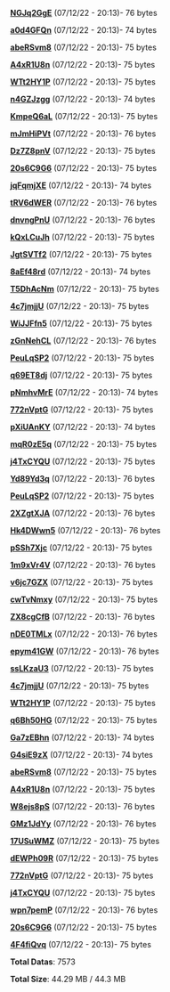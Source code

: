 [**NGJq2GgE**](/data/NGJq2GgE.txt) (07/12/22 - 20:13)- 76 bytes

[**a0d4GFQn**](/data/a0d4GFQn.txt) (07/12/22 - 20:13)- 74 bytes

[**abeRSvm8**](/data/abeRSvm8.txt) (07/12/22 - 20:13)- 75 bytes

[**A4xR1U8n**](/data/A4xR1U8n.txt) (07/12/22 - 20:13)- 75 bytes

[**WTt2HY1P**](/data/WTt2HY1P.txt) (07/12/22 - 20:13)- 75 bytes

[**n4GZJzgg**](/data/n4GZJzgg.txt) (07/12/22 - 20:13)- 74 bytes

[**KmpeQ6aL**](/data/KmpeQ6aL.txt) (07/12/22 - 20:13)- 75 bytes

[**mJmHiPVt**](/data/mJmHiPVt.txt) (07/12/22 - 20:13)- 76 bytes

[**Dz7Z8pnV**](/data/Dz7Z8pnV.txt) (07/12/22 - 20:13)- 75 bytes

[**20s6C9G6**](/data/20s6C9G6.txt) (07/12/22 - 20:13)- 75 bytes

[**jqFqmjXE**](/data/jqFqmjXE.txt) (07/12/22 - 20:13)- 74 bytes

[**tRV6dWER**](/data/tRV6dWER.txt) (07/12/22 - 20:13)- 76 bytes

[**dnvngPnU**](/data/dnvngPnU.txt) (07/12/22 - 20:13)- 76 bytes

[**kQxLCuJh**](/data/kQxLCuJh.txt) (07/12/22 - 20:13)- 75 bytes

[**JgtSVTf2**](/data/JgtSVTf2.txt) (07/12/22 - 20:13)- 75 bytes

[**8aEf48rd**](/data/8aEf48rd.txt) (07/12/22 - 20:13)- 74 bytes

[**T5DhAcNm**](/data/T5DhAcNm.txt) (07/12/22 - 20:13)- 75 bytes

[**4c7jmjjU**](/data/4c7jmjjU.txt) (07/12/22 - 20:13)- 75 bytes

[**WiJJFfn5**](/data/WiJJFfn5.txt) (07/12/22 - 20:13)- 75 bytes

[**zGnNehCL**](/data/zGnNehCL.txt) (07/12/22 - 20:13)- 76 bytes

[**PeuLqSP2**](/data/PeuLqSP2.txt) (07/12/22 - 20:13)- 75 bytes

[**q69ET8dj**](/data/q69ET8dj.txt) (07/12/22 - 20:13)- 75 bytes

[**pNmhvMrE**](/data/pNmhvMrE.txt) (07/12/22 - 20:13)- 74 bytes

[**772nVptG**](/data/772nVptG.txt) (07/12/22 - 20:13)- 75 bytes

[**pXiUAnKY**](/data/pXiUAnKY.txt) (07/12/22 - 20:13)- 74 bytes

[**mqR0zE5q**](/data/mqR0zE5q.txt) (07/12/22 - 20:13)- 75 bytes

[**j4TxCYQU**](/data/j4TxCYQU.txt) (07/12/22 - 20:13)- 75 bytes

[**Yd89Yd3q**](/data/Yd89Yd3q.txt) (07/12/22 - 20:13)- 76 bytes

[**PeuLqSP2**](/data/PeuLqSP2.txt) (07/12/22 - 20:13)- 75 bytes

[**2XZgtXJA**](/data/2XZgtXJA.txt) (07/12/22 - 20:13)- 76 bytes

[**Hk4DWwn5**](/data/Hk4DWwn5.txt) (07/12/22 - 20:13)- 76 bytes

[**pSSh7Xjc**](/data/pSSh7Xjc.txt) (07/12/22 - 20:13)- 75 bytes

[**1m9xVr4V**](/data/1m9xVr4V.txt) (07/12/22 - 20:13)- 76 bytes

[**v6jc7GZX**](/data/v6jc7GZX.txt) (07/12/22 - 20:13)- 75 bytes

[**cwTvNmxy**](/data/cwTvNmxy.txt) (07/12/22 - 20:13)- 75 bytes

[**ZX8cgCfB**](/data/ZX8cgCfB.txt) (07/12/22 - 20:13)- 76 bytes

[**nDE0TMLx**](/data/nDE0TMLx.txt) (07/12/22 - 20:13)- 76 bytes

[**epym41GW**](/data/epym41GW.txt) (07/12/22 - 20:13)- 76 bytes

[**ssLKzaU3**](/data/ssLKzaU3.txt) (07/12/22 - 20:13)- 75 bytes

[**4c7jmjjU**](/data/4c7jmjjU.txt) (07/12/22 - 20:13)- 75 bytes

[**WTt2HY1P**](/data/WTt2HY1P.txt) (07/12/22 - 20:13)- 75 bytes

[**q6Bh50HG**](/data/q6Bh50HG.txt) (07/12/22 - 20:13)- 75 bytes

[**Ga7zEBhn**](/data/Ga7zEBhn.txt) (07/12/22 - 20:13)- 74 bytes

[**G4siE9zX**](/data/G4siE9zX.txt) (07/12/22 - 20:13)- 74 bytes

[**abeRSvm8**](/data/abeRSvm8.txt) (07/12/22 - 20:13)- 75 bytes

[**A4xR1U8n**](/data/A4xR1U8n.txt) (07/12/22 - 20:13)- 75 bytes

[**W8ejs8pS**](/data/W8ejs8pS.txt) (07/12/22 - 20:13)- 76 bytes

[**GMz1JdYy**](/data/GMz1JdYy.txt) (07/12/22 - 20:13)- 76 bytes

[**17USuWMZ**](/data/17USuWMZ.txt) (07/12/22 - 20:13)- 75 bytes

[**dEWPh09R**](/data/dEWPh09R.txt) (07/12/22 - 20:13)- 75 bytes

[**772nVptG**](/data/772nVptG.txt) (07/12/22 - 20:13)- 75 bytes

[**j4TxCYQU**](/data/j4TxCYQU.txt) (07/12/22 - 20:13)- 75 bytes

[**wpn7pemP**](/data/wpn7pemP.txt) (07/12/22 - 20:13)- 76 bytes

[**20s6C9G6**](/data/20s6C9G6.txt) (07/12/22 - 20:13)- 75 bytes

[**4F4fiQvq**](/data/4F4fiQvq.txt) (07/12/22 - 20:13)- 75 bytes

**Total Datas**: 7573

**Total Size**: 44.29 MB / 44.3 MB